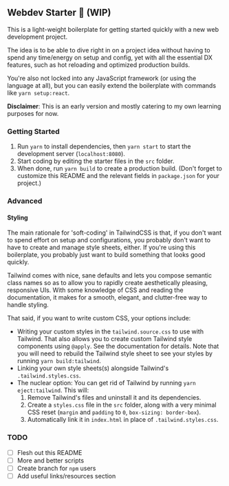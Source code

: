 ## Webdev Starter 🚀 (WIP)

This is a light-weight boilerplate for getting started quickly with a new web development project.

The idea is to be able to dive right in on a project idea without having to spend any time/energy on setup and config, yet with all the essential
DX features, such as hot reloading and optimized production builds.

You're also not locked into any JavaScript framework (or using the language at all), but you can easily extend the boilerplate with commands like `yarn setup:react`.

**Disclaimer**: This is an early version and mostly catering to my own learning purposes for now.

### Getting Started

1. Run `yarn` to install dependencies, then `yarn start` to start the development server (`localhost:8080`).
2. Start coding by editing the starter files in the `src` folder.
3. When done, run `yarn build` to create a production build. (Don't forget to customize this README and the relevant fields in `package.json` for your project.)

### Advanced

#### Styling

The main rationale for 'soft-coding' in TailwindCSS is that, if you don't want to spend effort on setup and configurations, you probably don't want to have to create and manage style sheets, either. If you're using this boilerplate, you probably just want to build something that looks good quickly.

Tailwind comes with nice, sane defaults and lets you compose semantic class names so as to allow you to rapidly create aesthetically pleasing, responsive UIs. With some knowledge of CSS and reading the documentation, it makes for a smooth, elegant, and clutter-free way to handle styling.

That said, if you want to write custom CSS, your options include:

* Writing your custom styles in the `tailwind.source.css` to use with Tailwind. That also allows you to create custom Tailwind style components using `@apply`. See the documentation for details. Note that you will need to rebuild the Tailwind style sheet to see your styles by running `yarn build:tailwind`.
* Linking your own style sheets(s) alongside Tailwind's `.tailwind.styles.css`.
* The nuclear option: You can get rid of Tailwind by running `yarn eject:tailwind`. This will:
   1. Remove Tailwind's files and uninstall it and its dependencies.
   2. Create a `styles.css` file in the `src` folder, along with a very minimal CSS reset (`margin` and `padding` to `0`, `box-sizing: border-box`).
   3. Automatically link it in `index.html` in place of `.tailwind.styles.css`.

### TODO

- [ ] Flesh out this README
- [ ] More and better scripts
- [ ] Create branch for `npm` users
- [ ] Add useful links/resources section
